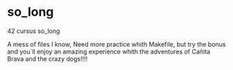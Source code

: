 # so_long
42 cursus so_long

A mess of files I know, Need more practice whith Makefile, but try the bonus and you´ll enjoy an amazing experience whith the adventures of Cañita Brava and the crazy dogs!!!!
